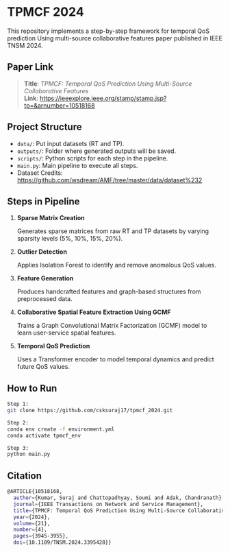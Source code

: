 # TPMCF 2024

This repository implements a step-by-step framework for temporal QoS prediction Using
multi-source collaborative features paper published in IEEE TNSM 2024.

## Paper Link

> **Title**: _TPMCF: Temporal QoS Prediction Using
Multi-Source Collaborative Features_  
> **Link**: https://ieeexplore.ieee.org/stamp/stamp.jsp?tp=&arnumber=10518168

## Project Structure

- `data/`: Put input datasets (RT and TP).
- `outputs/`: Folder where generated outputs will be saved.
- `scripts/`: Python scripts for each step in the pipeline.
- `main.py`: Main pipeline to execute all steps.
- Dataset Credits: https://github.com/wsdream/AMF/tree/master/data/dataset%232

## Steps in Pipeline

1. **Sparse Matrix Creation**  

   Generates sparse matrices from raw RT and TP datasets by varying sparsity levels (5%, 10%, 15%, 20%).

3. **Outlier Detection**  

   Applies Isolation Forest to identify and remove anomalous QoS values.

4. **Feature Generation**  

   Produces handcrafted features and graph-based structures from preprocessed data.

5. **Collaborative Spatial Feature Extraction Using GCMF**

   Trains a Graph Convolutional Matrix Factorization (GCMF) model to learn user-service spatial features.

7. **Temporal QoS Prediction**

   Uses a Transformer encoder to model temporal dynamics and predict future QoS values.


## How to Run

```bash
Step 1:
git clone https://github.com/csksuraj17/tpmcf_2024.git

Step 2: 
conda env create -f environment.yml
conda activate tpmcf_env

Step 3:
python main.py

```
## Citation
```bash
@ARTICLE{10518168,
  author={Kumar, Suraj and Chattopadhyay, Soumi and Adak, Chandranath},
  journal={IEEE Transactions on Network and Service Management}, 
  title={TPMCF: Temporal QoS Prediction Using Multi-Source Collaborative Features}, 
  year={2024},
  volume={21},
  number={4},
  pages={3945-3955},
  doi={10.1109/TNSM.2024.3395428}}
